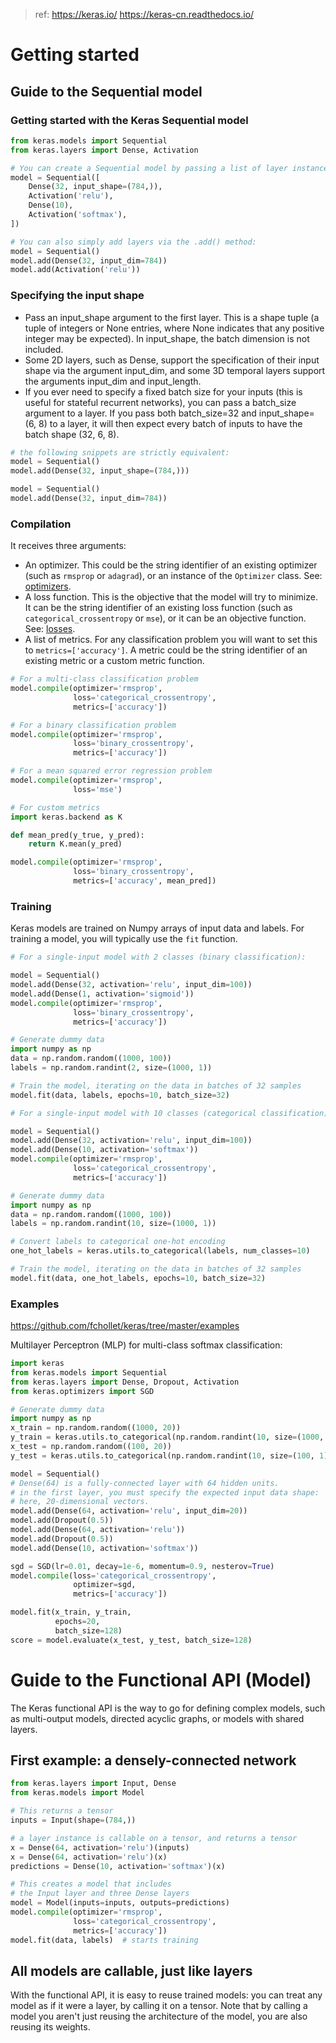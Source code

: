 > ref: <https://keras.io/> <https://keras-cn.readthedocs.io/>

# Getting started

## Guide to the Sequential model

### Getting started with the Keras Sequential model

```python
from keras.models import Sequential
from keras.layers import Dense, Activation

# You can create a Sequential model by passing a list of layer instances to the constructor:
model = Sequential([
    Dense(32, input_shape=(784,)),
    Activation('relu'),
    Dense(10),
    Activation('softmax'),
])

# You can also simply add layers via the .add() method:
model = Sequential()
model.add(Dense(32, input_dim=784))
model.add(Activation('relu'))
```

### Specifying the input shape

* Pass an input_shape argument to the first layer. This is a shape tuple (a tuple of integers or None entries, where None indicates that any positive integer may be expected). In input_shape, the batch dimension is not included.
* Some 2D layers, such as Dense, support the specification of their input shape via the argument input_dim, and some 3D temporal layers support the arguments input_dim and input_length.
* If you ever need to specify a fixed batch size for your inputs (this is useful for stateful recurrent networks), you can pass a  batch_size argument to a layer. If you pass both batch_size=32 and input_shape=(6, 8) to a layer, it will then expect every batch of inputs to have the batch shape (32, 6, 8).

```python
# the following snippets are strictly equivalent:
model = Sequential()
model.add(Dense(32, input_shape=(784,)))

model = Sequential()
model.add(Dense(32, input_dim=784))
```

### Compilation

It receives three arguments:
* An optimizer. This could be the string identifier of an existing optimizer (such as `rmsprop` or `adagrad`), or an instance of the `Optimizer` class. See: [optimizers](https://keras.io/optimizers/).
* A loss function. This is the objective that the model will try to minimize. It can be the string identifier of an existing loss function (such as `categorical_crossentropy` or `mse`), or it can be an objective function. See: [losses](https://keras.io/losses/).
* A list of metrics. For any classification problem you will want to set this to `metrics=['accuracy']`. A metric could be the string identifier of an existing metric or a custom metric function.

```python
# For a multi-class classification problem
model.compile(optimizer='rmsprop',
              loss='categorical_crossentropy',
              metrics=['accuracy'])

# For a binary classification problem
model.compile(optimizer='rmsprop',
              loss='binary_crossentropy',
              metrics=['accuracy'])

# For a mean squared error regression problem
model.compile(optimizer='rmsprop',
              loss='mse')

# For custom metrics
import keras.backend as K

def mean_pred(y_true, y_pred):
    return K.mean(y_pred)

model.compile(optimizer='rmsprop',
              loss='binary_crossentropy',
              metrics=['accuracy', mean_pred])
```

### Training

Keras models are trained on Numpy arrays of input data and labels. For training a model, you will typically use the `fit` function.

```python
# For a single-input model with 2 classes (binary classification):

model = Sequential()
model.add(Dense(32, activation='relu', input_dim=100))
model.add(Dense(1, activation='sigmoid'))
model.compile(optimizer='rmsprop',
              loss='binary_crossentropy',
              metrics=['accuracy'])

# Generate dummy data
import numpy as np
data = np.random.random((1000, 100))
labels = np.random.randint(2, size=(1000, 1))

# Train the model, iterating on the data in batches of 32 samples
model.fit(data, labels, epochs=10, batch_size=32)
```

```python
# For a single-input model with 10 classes (categorical classification):

model = Sequential()
model.add(Dense(32, activation='relu', input_dim=100))
model.add(Dense(10, activation='softmax'))
model.compile(optimizer='rmsprop',
              loss='categorical_crossentropy',
              metrics=['accuracy'])

# Generate dummy data
import numpy as np
data = np.random.random((1000, 100))
labels = np.random.randint(10, size=(1000, 1))

# Convert labels to categorical one-hot encoding
one_hot_labels = keras.utils.to_categorical(labels, num_classes=10)

# Train the model, iterating on the data in batches of 32 samples
model.fit(data, one_hot_labels, epochs=10, batch_size=32)
```

### Examples

<https://github.com/fchollet/keras/tree/master/examples>

Multilayer Perceptron (MLP) for multi-class softmax classification:

```python
import keras
from keras.models import Sequential
from keras.layers import Dense, Dropout, Activation
from keras.optimizers import SGD

# Generate dummy data
import numpy as np
x_train = np.random.random((1000, 20))
y_train = keras.utils.to_categorical(np.random.randint(10, size=(1000, 1)), num_classes=10)
x_test = np.random.random((100, 20))
y_test = keras.utils.to_categorical(np.random.randint(10, size=(100, 1)), num_classes=10)

model = Sequential()
# Dense(64) is a fully-connected layer with 64 hidden units.
# in the first layer, you must specify the expected input data shape:
# here, 20-dimensional vectors.
model.add(Dense(64, activation='relu', input_dim=20))
model.add(Dropout(0.5))
model.add(Dense(64, activation='relu'))
model.add(Dropout(0.5))
model.add(Dense(10, activation='softmax'))

sgd = SGD(lr=0.01, decay=1e-6, momentum=0.9, nesterov=True)
model.compile(loss='categorical_crossentropy',
              optimizer=sgd,
              metrics=['accuracy'])

model.fit(x_train, y_train,
          epochs=20,
          batch_size=128)
score = model.evaluate(x_test, y_test, batch_size=128)
```


# Guide to the Functional API (Model)

The Keras functional API is the way to go for defining complex models, such as multi-output models, directed acyclic graphs, or models with shared layers.

## First example: a densely-connected network

```python
from keras.layers import Input, Dense
from keras.models import Model

# This returns a tensor
inputs = Input(shape=(784,))

# a layer instance is callable on a tensor, and returns a tensor
x = Dense(64, activation='relu')(inputs)
x = Dense(64, activation='relu')(x)
predictions = Dense(10, activation='softmax')(x)

# This creates a model that includes
# the Input layer and three Dense layers
model = Model(inputs=inputs, outputs=predictions)
model.compile(optimizer='rmsprop',
              loss='categorical_crossentropy',
              metrics=['accuracy'])
model.fit(data, labels)  # starts training
```

## All models are callable, just like layers

With the functional API, it is easy to reuse trained models: you can treat any model as if it were a layer, by calling it on a tensor. Note that by calling a model you aren't just reusing the architecture of the model, you are also reusing its weights.

```python

```


```python

```

```python

```

```python

```



